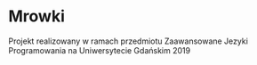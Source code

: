 # Mrowki
Projekt realizowany w ramach przedmiotu Zaawansowane Jezyki Programowania na Uniwersytecie Gdańskim 2019
